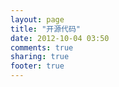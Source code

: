```yaml
---
layout: page
title: "开源代码"
date: 2012-10-04 03:50
comments: true
sharing: true
footer: true
---
```

